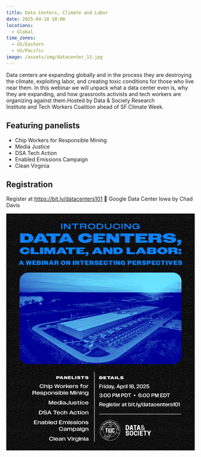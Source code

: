 ```yaml
---
title: Data Centers, Climate and Labor
date: 2025-04-18 18:00
locations:
  - Global
time_zones:
  - US/Eastern
  - US/Pacific
image: /assets/img/datacenter_13.jpg
---
```

Data centers are expanding globally and in the process they are destroying the climate, exploiting labor, and creating toxic conditions for those who live near them. In this webinar we will unpack what a data center even is, why they are expanding, and how grassroots activists and tech workers are organizing against them.Hosted by Data & Society Research Institute and Tech Workers Coalition ahead of SF Climate Week. 

## Featuring panelists
* Chip Workers for Responsible Mining
* Media Justice
* ​​DSA Tech Action
* Enabled Emissions Campaign
* Clean Virginia

## Registration
Register at <https://bit.ly/datacenters101>
📸 Google Data Center Iowa by Chad Davis

![Data centers are expanding globally and in the process they are destroying the climate, exploiting labor, and creating toxic conditions for those who live near them. In this webinar we will unpack what a data center even is, why they are expanding, and how grassroots activists and tech workers are organizing against them.Hosted by Data & Society Research Institute and Tech Workers Coalition ahead of SF Climate Week. ](/assets/img/datacenter_13.jpg)
